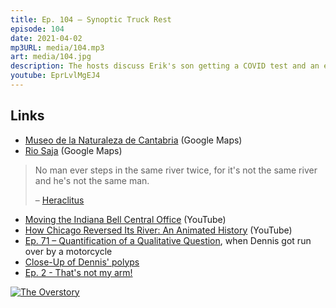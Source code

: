 ```yaml
---
title: Ep. 104 – Synoptic Truck Rest
episode: 104
date: 2021-04-02
mp3URL: media/104.mp3
art: media/104.jpg
description: The hosts discuss Erik's son getting a COVID test and an eye operation, a great steak and a philosophical day by the river, Dennis still doesn't have a truck, and his chair is too high, and Tiger Woods' dad's sexual escapades.
youtube: EprLvlMgEJ4
---
```


## Links

- [Museo de la Naturaleza de Cantabria](https://goo.gl/maps/AHg1b1maeCYMkFAFA) (Google Maps)
- [Rio Saja](https://goo.gl/maps/BMQNKr45YNNgvQXL9) (Google Maps)

> No man ever steps in the same river twice, for it's not the same river and he's not the same man.
>
> – [Heraclitus](https://plato.stanford.edu/entries/heraclitus/)

- [Moving the Indiana Bell Central Office](https://www.youtube.com/watch?v=DGegneT9KfQ) (YouTube)
- [How Chicago Reversed Its River: An Animated History](https://www.youtube.com/watch?v=kSsrrKMwPzQ) (YouTube)
- [Ep. 71 – Quantification of a Qualitative Question](https://happyhour.fm/071), when Dennis got run over by a motorcycle
- [Close-Up of Dennis' polyps](https://www.youtube.com/watch?v=dQw4w9WgXcQ)
- [Ep. 2 - That's not my arm!](https://happyhour.fm/002)

[![The Overstory](https://ws-na.amazon-adsystem.com/widgets/q?_encoding=UTF8&ASIN=1784708240&Format=_SL250_&ID=AsinImage&MarketPlace=US&ServiceVersion=20070822&WS=1&tag=happyhourfm-20&language=en_US)](https://www.amazon.com/The-Overstory/dp/1784708240?dchild=1&keywords=overstory&qid=1617299558&sr=8-2&linkCode=li3&tag=happyhourfm-20&linkId=ca7180121808a2d1bec82c035960f2d9&language=en_US&ref_=as_li_ss_il)
